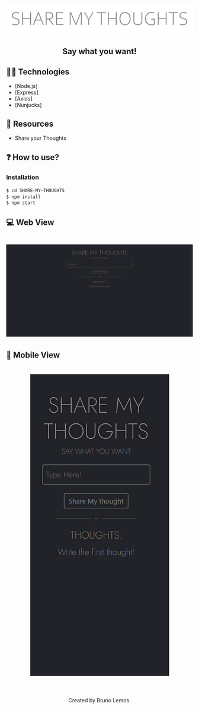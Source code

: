 <h1 align="center">
    <img alt="" title="" src="preview/logo.png">
</h1>

<h2 align="center">Say what you want!</h2>

## 👨‍💻 Technologies

- [Node.js]
- [Express]
- [Axios]
- [Nunjucks]


## 🔧 Resources
* Share your Thoughts

## ❓ How to use?

### Installation

```bash
$ cd SHARE-MY-THOUGHTS
$ npm install
$ npm start
```

## 💻 Web View

<h1 align="center">
    <img alt="" title="" src="preview/web.png">
</h1>

## 📱 Mobile View

<h1 align="center">
    <img alt="" title="" src="preview/mobile.png">
</h1>

<br>

<p align="center">
Created by Bruno Lemos.
</p>
